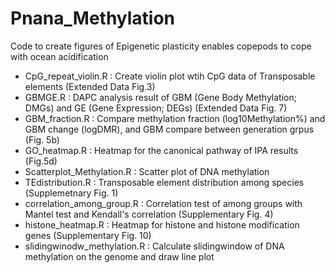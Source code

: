 # Pnana_Methylation
Code to create figures of Epigenetic plasticity enables copepods to cope with ocean acidification

- CpG_repeat_violin.R : Create violin plot wtih CpG data of Transposable elements (Extended Data Fig.3)
- GBMGE.R : DAPC analysis result of GBM (Gene Body Methylation; DMGs) and GE (Gene Expression; DEGs) (Extended Data Fig. 7) 
- GBM_fraction.R : Compare methylation fraction (log10Methylation%) and GBM change (logDMR), and GBM compare between generation grpus (Fig. 5b)
- GO_heatmap.R : Heatmap for the canonical pathway of IPA results (Fig.5d)
- Scatterplot_Methylation.R : Scatter plot of DNA methylation
- TEdistribution.R : Transposable element distribution among species (Supplemetnary Fig. 1)
- correlation_among_group.R : Correlation test of among groups with Mantel test and Kendall's correlation (Supplementary Fig. 4)
- histone_heatmap.R : Heatmap for histone and histone modification genes (Supplementary Fig. 10)
- slidingwinodw_methylation.R : Calculate slidingwindow of DNA methylation on the genome and draw line plot
